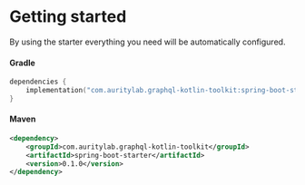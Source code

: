 # Getting started
By using the starter everything you need will be automatically configured.

#### Gradle
```kotlin
dependencies {
    implementation("com.auritylab.graphql-kotlin-toolkit:spring-boot-starter:0.1.0")
}
```

#### Maven
```xml
<dependency>
    <groupId>com.auritylab.graphql-kotlin-toolkit</groupId>
    <artifactId>spring-boot-starter</artifactId>
    <version>0.1.0</version>
</dependency>
```
